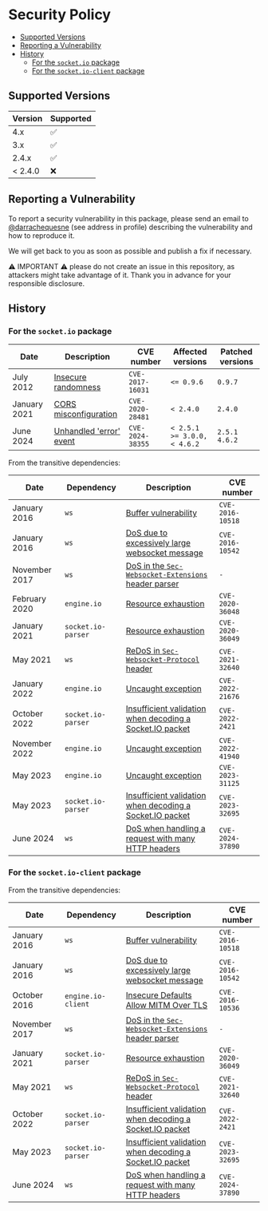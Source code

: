 # Security Policy

<!-- TOC -->
  * [Supported Versions](#supported-versions)
  * [Reporting a Vulnerability](#reporting-a-vulnerability)
  * [History](#history)
    * [For the `socket.io` package](#for-the-socketio-package)
    * [For the `socket.io-client` package](#for-the-socketio-client-package)
<!-- TOC -->

## Supported Versions

| Version | Supported          |
|---------|--------------------|
| 4.x     | :white_check_mark: |
| 3.x     | :white_check_mark: |
| 2.4.x   | :white_check_mark: |
| < 2.4.0 | :x:                |

## Reporting a Vulnerability

To report a security vulnerability in this package, please send an email to [@darrachequesne](https://github.com/darrachequesne) (see address in profile) describing the vulnerability and how to reproduce it.

We will get back to you as soon as possible and publish a fix if necessary.

:warning: IMPORTANT :warning: please do not create an issue in this repository, as attackers might take advantage of it. Thank you in advance for your responsible disclosure.

## History
### For the `socket.io` package

| Date         | Description                                                                  | CVE number       | Affected versions                   | Patched versions      |
|--------------|------------------------------------------------------------------------------|------------------|-------------------------------------|-----------------------|
| July 2012    | [Insecure randomness](https://github.com/advisories/GHSA-qv2v-m59f-v5fw)     | `CVE-2017-16031` | `<= 0.9.6`                          | `0.9.7`               |
| January 2021 | [CORS misconfiguration](https://github.com/advisories/GHSA-fxwf-4rqh-v8g3)   | `CVE-2020-28481` | `< 2.4.0`                           | `2.4.0`               |
| June 2024    | [Unhandled 'error' event](https://github.com/advisories/GHSA-25hc-qcg6-38wj) | `CVE-2024-38355` | `< 2.5.1` <br/> `>= 3.0.0, < 4.6.2` | `2.5.1` <br/> `4.6.2` |

From the transitive dependencies:

| Date          | Dependency         | Description                                                                                                   | CVE number       |
|---------------|--------------------|---------------------------------------------------------------------------------------------------------------|------------------|
| January 2016  | `ws`               | [Buffer vulnerability](https://github.com/advisories/GHSA-2mhh-w6q8-5hxw)                                     | `CVE-2016-10518` |
| January 2016  | `ws`               | [DoS due to excessively large websocket message](https://github.com/advisories/GHSA-6663-c963-2gqg)           | `CVE-2016-10542` |
| November 2017 | `ws`               | [DoS in the `Sec-Websocket-Extensions` header parser](https://github.com/advisories/GHSA-5v72-xg48-5rpm)      | `-`              |
| February 2020 | `engine.io`        | [Resource exhaustion](https://github.com/advisories/GHSA-j4f2-536g-r55m)                                      | `CVE-2020-36048` |
| January 2021  | `socket.io-parser` | [Resource exhaustion](https://github.com/advisories/GHSA-xfhh-g9f5-x4m4)                                      | `CVE-2020-36049` |
| May 2021      | `ws`               | [ReDoS in `Sec-Websocket-Protocol` header](https://github.com/advisories/GHSA-6fc8-4gx4-v693)                 | `CVE-2021-32640` |
| January 2022  | `engine.io`        | [Uncaught exception](https://github.com/advisories/GHSA-273r-mgr4-v34f)                                       | `CVE-2022-21676` |
| October 2022  | `socket.io-parser` | [Insufficient validation when decoding a Socket.IO packet](https://github.com/advisories/GHSA-qm95-pgcg-qqfq) | `CVE-2022-2421`  |
| November 2022 | `engine.io`        | [Uncaught exception](https://github.com/advisories/GHSA-r7qp-cfhv-p84w)                                       | `CVE-2022-41940` |
| May 2023      | `engine.io`        | [Uncaught exception](https://github.com/advisories/GHSA-q9mw-68c2-j6m5)                                       | `CVE-2023-31125` |
| May 2023      | `socket.io-parser` | [Insufficient validation when decoding a Socket.IO packet](https://github.com/advisories/GHSA-cqmj-92xf-r6r9) | `CVE-2023-32695` |
| June 2024     | `ws`               | [DoS when handling a request with many HTTP headers](https://github.com/advisories/GHSA-3h5v-q93c-6h6q)       | `CVE-2024-37890` |

### For the `socket.io-client` package

From the transitive dependencies:

| Date          | Dependency         | Description                                                                                                   | CVE number       |
|---------------|--------------------|---------------------------------------------------------------------------------------------------------------|------------------|
| January 2016  | `ws`               | [Buffer vulnerability](https://github.com/advisories/GHSA-2mhh-w6q8-5hxw)                                     | `CVE-2016-10518` |
| January 2016  | `ws`               | [DoS due to excessively large websocket message](https://github.com/advisories/GHSA-6663-c963-2gqg)           | `CVE-2016-10542` |
| October 2016  | `engine.io-client` | [Insecure Defaults Allow MITM Over TLS](https://github.com/advisories/GHSA-4r4m-hjwj-43p8)                    | `CVE-2016-10536` |
| November 2017 | `ws`               | [DoS in the `Sec-Websocket-Extensions` header parser](https://github.com/advisories/GHSA-5v72-xg48-5rpm)      | `-`              |
| January 2021  | `socket.io-parser` | [Resource exhaustion](https://github.com/advisories/GHSA-xfhh-g9f5-x4m4)                                      | `CVE-2020-36049` |
| May 2021      | `ws`               | [ReDoS in `Sec-Websocket-Protocol` header](https://github.com/advisories/GHSA-6fc8-4gx4-v693)                 | `CVE-2021-32640` |
| October 2022  | `socket.io-parser` | [Insufficient validation when decoding a Socket.IO packet](https://github.com/advisories/GHSA-qm95-pgcg-qqfq) | `CVE-2022-2421`  |
| May 2023      | `socket.io-parser` | [Insufficient validation when decoding a Socket.IO packet](https://github.com/advisories/GHSA-cqmj-92xf-r6r9) | `CVE-2023-32695` |
| June 2024     | `ws`               | [DoS when handling a request with many HTTP headers](https://github.com/advisories/GHSA-3h5v-q93c-6h6q)       | `CVE-2024-37890` |
